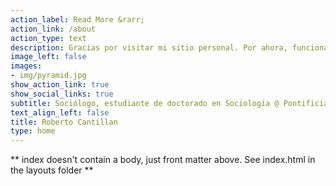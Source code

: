 ```yaml
---
action_label: Read More &rarr;
action_link: /about
action_type: text
description: Gracias por visitar mi sitio personal. Por ahora, funciona como un repositorio de mi trabajo académico y profesional. También, espero compartir reflexiones teóricas y metodológicas, así como códigos de análisis empíricos (principalmente R). 
image_left: false
images:
- img/pyramid.jpg
show_action_link: true
show_social_links: true
subtitle: Sociólogo, estudiante de doctorado en Sociología @ Pontificia Universidad Católica de Chile (pUC). 
text_align_left: false
title: Roberto Cantillan
type: home
---
```


** index doesn't contain a body, just front matter above.
See index.html in the layouts folder **
